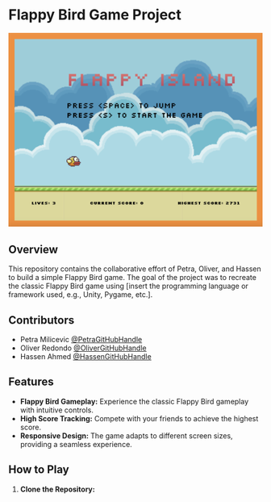 # Flappy Bird Game Project

![Flappy Bird](./images/screenshot.png)

## Overview

This repository contains the collaborative effort of Petra, Oliver, and Hassen to build a simple Flappy Bird game. The goal of the project was to recreate the classic Flappy Bird game using [insert the programming language or framework used, e.g., Unity, Pygame, etc.].

## Contributors

- Petra Milicevic [@PetraGitHubHandle](https://github.com/PetraaM)
- Oliver Redondo [@OliverGitHubHandle](https://github.com/oliverredondo)
- Hassen Ahmed [@HassenGitHubHandle](https://github.com/hassanidris)

## Features

- **Flappy Bird Gameplay:** Experience the classic Flappy Bird gameplay with intuitive controls.
- **High Score Tracking:** Compete with your friends to achieve the highest score.
- **Responsive Design:** The game adapts to different screen sizes, providing a seamless experience.

## How to Play

1. **Clone the Repository:**
